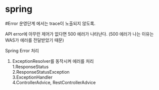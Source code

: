 # spring

#Error
운영단계 에서는 trace이 노출되지 않도록.

API error에 아무런 제어가 없다면 500 에러가 나타난다.
(500 에러가 나는 이유는 WAS가 에러를 전달받았기 때문)


Spring Error 처리

1. ExceptionResolver를 동작시켜 에러를 처리  
  1.ResponseStatus  
  2.ResponseStatusException  
  3.ExceptionHandler  
  4.ControllerAdvice, RestControllerAdvice  

